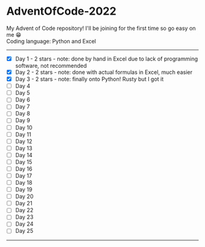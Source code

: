 # AdventOfCode-2022
My Advent of Code repository! I'll be joining for the first time so go easy on me 😁  
Coding language: Python and Excel

---
- [x] Day	1 - 2 stars - note: done by hand in Excel due to lack of programming software, not recommended
- [x] Day	2 - 2 stars - note: done with actual formulas in Excel, much easier
- [x] Day	3 - 2 stars - note: finally onto Python! Rusty but I got it
- [ ] Day	4
- [ ] Day	5
- [ ] Day	6
- [ ] Day	7
- [ ] Day	8
- [ ] Day	9
- [ ] Day	10
- [ ] Day	11
- [ ] Day	12
- [ ] Day	13
- [ ] Day	14
- [ ] Day	15
- [ ] Day	16
- [ ] Day	17
- [ ] Day	18
- [ ] Day	19
- [ ] Day	20
- [ ] Day	21
- [ ] Day	22
- [ ] Day	23
- [ ] Day	24
- [ ] Day	25
---
